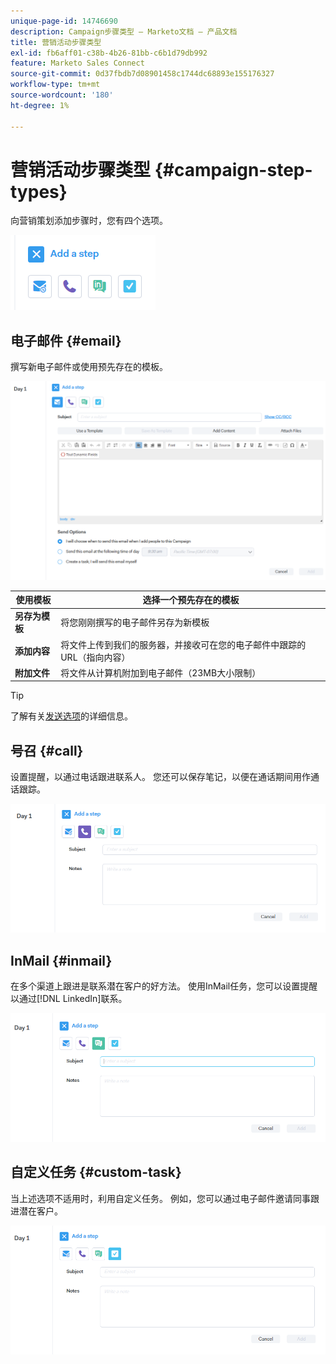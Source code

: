 ```yaml
---
unique-page-id: 14746690
description: Campaign步骤类型 — Marketo文档 — 产品文档
title: 营销活动步骤类型
exl-id: fb6aff01-c38b-4b26-81bb-c6b1d79db992
feature: Marketo Sales Connect
source-git-commit: 0d37fbdb7d08901458c1744dc68893e155176327
workflow-type: tm+mt
source-wordcount: '180'
ht-degree: 1%

---
```


# 营销活动步骤类型 {#campaign-step-types}

向营销策划添加步骤时，您有四个选项。

![](assets/one-4.png)

## 电子邮件 {#email}

撰写新电子邮件或使用预先存在的模板。

![](assets/email.png)

| **使用模板** | 选择一个预先存在的模板 |
|---|---|
| **另存为模板** | 将您刚刚撰写的电子邮件另存为新模板 |
| **添加内容** | 将文件上传到我们的服务器，并接收可在您的电子邮件中跟踪的URL（指向内容） |
| **附加文件** | 将文件从计算机附加到电子邮件（23MB大小限制） |

>[!TIP]
>
>了解有关[发送选项](/help/marketo/product-docs/marketo-sales-connect/campaigns/understanding-send-options.md)的详细信息。

## 号召 {#call}

设置提醒，以通过电话跟进联系人。 您还可以保存笔记，以便在通话期间用作通话跟踪。

![](assets/pic.png)

## InMail {#inmail}

在多个渠道上跟进是联系潜在客户的好方法。 使用InMail任务，您可以设置提醒以通过[!DNL LinkedIn]联系。

![](assets/inmail.png)

## 自定义任务 {#custom-task}

当上述选项不适用时，利用自定义任务。 例如，您可以通过电子邮件邀请同事跟进潜在客户。

![](assets/custom.png)
